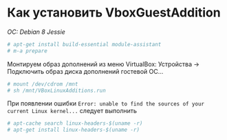 # Как установить VboxGuestAddition
*OC: Debian 8 Jessie*

```bash
# apt-get install build-essential module-assistant
# m-a prepare
```
Монтируем образ дополнений из меню VirtualBox: Устройства -> Подключить образ диска дополнений гостевой OC...
```bash
# mount /dev/cdrom /mnt
# sh /mnt/VBoxLinuxAdditions.run
```

При появлении ошибки ```Error: unable to find the sources of your current Linux kernel...``` следует выполнить 
```bash
# apt-cache search linux-headers-$(uname -r)
# apt-get install linux-headers-$(uname -r)

```